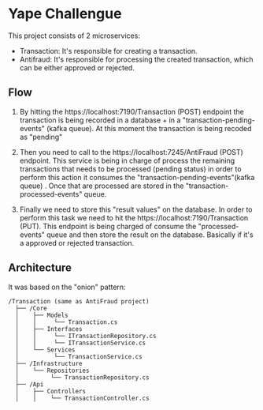 # Yape Challengue

This project consists of 2 microservices:

- Transaction: It's responsible for creating a transaction.
- Antifraud: It's responsible for processing the created transaction, which can be either approved or rejected.

## Flow

1) By hitting the https://localhost:7190/Transaction (POST) endpoint the transaction is being recorded in a database + in a "transaction-pending-events" (kafka queue). At this moment the transaction is being recoded as "pending"

2) Then you need to call to the https://localhost:7245/AntiFraud (POST) endpoint. This service is being in charge of process the remaining transactions that needs to be processed (pending status) in order to perform this action it consumes the "transaction-pending-events"(kafka queue) . Once that are processed are stored in the "transaction-processed-events" queue.

3) Finally we need to store this "result values" on the database. In order to perform this task we need to hit the https://localhost:7190/Transaction (PUT). This endpoint is being charged of consume the "processed-events" queue and then store the result on the database. Basically if it's a approved or rejected transaction.

## Architecture

It was based on the "onion" pattern:

```
/Transaction (same as AntiFraud project)
  ├── /Core
  │    ├── Models
  │    │     └── Transaction.cs
  │    ├── Interfaces
  │    │     └── ITransactionRepository.cs
  │    │     └── ITransactionService.cs
  │    └── Services
  │          └── TransactionService.cs
  ├── /Infrastructure
  │    └── Repositories
  │         └── TransactionRepository.cs
  ├── /Api
  │    ├── Controllers
  │    │    └── TransactionController.cs

```
